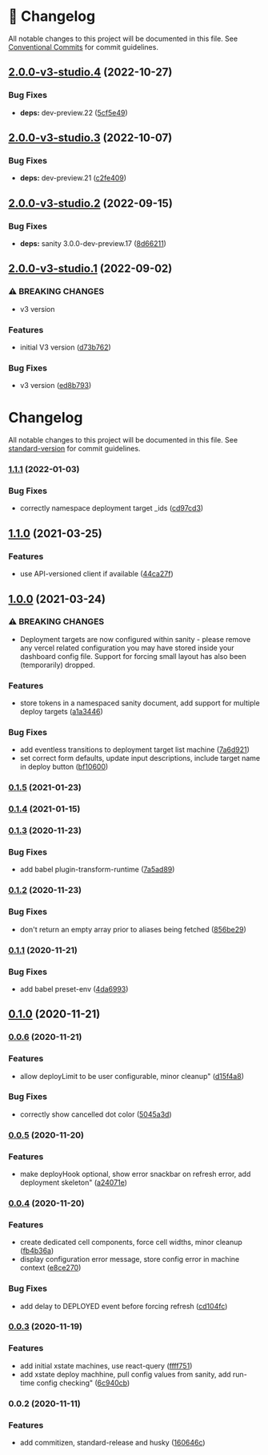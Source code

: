 <!-- markdownlint-disable --><!-- textlint-disable -->

# 📓 Changelog

All notable changes to this project will be documented in this file. See
[Conventional Commits](https://conventionalcommits.org) for commit guidelines.

## [2.0.0-v3-studio.4](https://github.com/sanity-io/sanity-plugin-dashboard-widget-vercel/compare/v2.0.0-v3-studio.3...v2.0.0-v3-studio.4) (2022-10-27)

### Bug Fixes

- **deps:** dev-preview.22 ([5cf5e49](https://github.com/sanity-io/sanity-plugin-dashboard-widget-vercel/commit/5cf5e498e152a30cd4e2ab29dfea277b9f448807))

## [2.0.0-v3-studio.3](https://github.com/sanity-io/sanity-plugin-dashboard-widget-vercel/compare/v2.0.0-v3-studio.2...v2.0.0-v3-studio.3) (2022-10-07)

### Bug Fixes

- **deps:** dev-preview.21 ([c2fe409](https://github.com/sanity-io/sanity-plugin-dashboard-widget-vercel/commit/c2fe409a4476594422331bd0562c840574b41f34))

## [2.0.0-v3-studio.2](https://github.com/sanity-io/sanity-plugin-dashboard-widget-vercel/compare/v2.0.0-v3-studio.1...v2.0.0-v3-studio.2) (2022-09-15)

### Bug Fixes

- **deps:** sanity 3.0.0-dev-preview.17 ([8d66211](https://github.com/sanity-io/sanity-plugin-dashboard-widget-vercel/commit/8d66211eb8d5b39151f88358a80dc85be1265089))

## [2.0.0-v3-studio.1](https://github.com/sanity-io/sanity-plugin-dashboard-widget-vercel/compare/v1.1.1...v2.0.0-v3-studio.1) (2022-09-02)

### ⚠ BREAKING CHANGES

- v3 version

### Features

- initial V3 version ([d73b762](https://github.com/sanity-io/sanity-plugin-dashboard-widget-vercel/commit/d73b762ed8b07a696b6c422cfc977d01c28e323b))

### Bug Fixes

- v3 version ([ed8b793](https://github.com/sanity-io/sanity-plugin-dashboard-widget-vercel/commit/ed8b79337dab47316efe8620f5f109edd8381d65))

# Changelog

All notable changes to this project will be documented in this file. See [standard-version](https://github.com/conventional-changelog/standard-version) for commit guidelines.

### [1.1.1](https://github.com/robinpyon/sanity-plugin-dashboard-widget-vercel/compare/v1.1.0...v1.1.1) (2022-01-03)

### Bug Fixes

- correctly namespace deployment target \_ids ([cd97cd3](https://github.com/robinpyon/sanity-plugin-dashboard-widget-vercel/commit/cd97cd39bd35260efe728c796d8cbadf4d788aa6))

## [1.1.0](https://github.com/robinpyon/sanity-plugin-dashboard-widget-vercel/compare/v1.0.0...v1.1.0) (2021-03-25)

### Features

- use API-versioned client if available ([44ca27f](https://github.com/robinpyon/sanity-plugin-dashboard-widget-vercel/commit/44ca27fbd0649be8c050aad8b7eecf67324ee65d))

## [1.0.0](https://github.com/robinpyon/sanity-plugin-dashboard-widget-vercel/compare/v0.1.5...v1.0.0) (2021-03-24)

### ⚠ BREAKING CHANGES

- Deployment targets are now configured within sanity - please remove any vercel
  related configuration you may have stored inside your dashboard config file. Support for forcing
  small layout has also been (temporarily) dropped.

### Features

- store tokens in a namespaced sanity document, add support for multiple deploy targets ([a1a3446](https://github.com/robinpyon/sanity-plugin-dashboard-widget-vercel/commit/a1a34464590934f1bf7adf3812f29acbef3ed314))

### Bug Fixes

- add eventless transitions to deployment target list machine ([7a6d921](https://github.com/robinpyon/sanity-plugin-dashboard-widget-vercel/commit/7a6d921e05c238adbb335331531999a31f680b14))
- set correct form defaults, update input descriptions, include target name in deploy button ([bf10600](https://github.com/robinpyon/sanity-plugin-dashboard-widget-vercel/commit/bf106000b1a69c9f127f517da98d901fbbbcd481))

### [0.1.5](https://github.com/robinpyon/sanity-plugin-dashboard-widget-vercel/compare/v0.1.4...v0.1.5) (2021-01-23)

### [0.1.4](https://github.com/robinpyon/sanity-plugin-dashboard-widget-vercel/compare/v0.1.3...v0.1.4) (2021-01-15)

### [0.1.3](https://github.com/robinpyon/sanity-plugin-dashboard-widget-vercel/compare/v0.1.2...v0.1.3) (2020-11-23)

### Bug Fixes

- add babel plugin-transform-runtime ([7a5ad89](https://github.com/robinpyon/sanity-plugin-dashboard-widget-vercel/commit/7a5ad89b553387717017be01ee3778c641fca570))

### [0.1.2](https://github.com/robinpyon/sanity-plugin-dashboard-widget-vercel/compare/v0.1.1...v0.1.2) (2020-11-23)

### Bug Fixes

- don't return an empty array prior to aliases being fetched ([856be29](https://github.com/robinpyon/sanity-plugin-dashboard-widget-vercel/commit/856be2981a9c02362d80212f6f773669a6fd7094))

### [0.1.1](https://github.com/robinpyon/sanity-plugin-dashboard-widget-vercel/compare/v0.1.0...v0.1.1) (2020-11-21)

### Bug Fixes

- add babel preset-env ([4da6993](https://github.com/robinpyon/sanity-plugin-dashboard-widget-vercel/commit/4da69936e8158277fe9b9a77b491516e74dec4b3))

## [0.1.0](https://github.com/robinpyon/sanity-plugin-dashboard-widget-vercel/compare/v0.0.6...v0.1.0) (2020-11-21)

### [0.0.6](https://github.com/robinpyon/sanity-plugin-dashboard-widget-vercel/compare/v0.0.5...v0.0.6) (2020-11-21)

### Features

- allow deployLimit to be user configurable, minor cleanup" ([d15f4a8](https://github.com/robinpyon/sanity-plugin-dashboard-widget-vercel/commit/d15f4a8f0ffa1525cb106a2006ff61ef53c29401))

### Bug Fixes

- correctly show cancelled dot color ([5045a3d](https://github.com/robinpyon/sanity-plugin-dashboard-widget-vercel/commit/5045a3d4c9e3ba94945a97d3f1dfd5b636cf184a))

### [0.0.5](https://github.com/robinpyon/sanity-plugin-dashboard-widget-vercel/compare/v0.0.4...v0.0.5) (2020-11-20)

### Features

- make deployHook optional, show error snackbar on refresh error, add deployment skeleton" ([a24071e](https://github.com/robinpyon/sanity-plugin-dashboard-widget-vercel/commit/a24071e7ab9d44f9b1a655cb260ee0680c698617))

### [0.0.4](https://github.com/robinpyon/sanity-plugin-dashboard-widget-vercel/compare/v0.0.3...v0.0.4) (2020-11-20)

### Features

- create dedicated cell components, force cell widths, minor cleanup ([fb4b36a](https://github.com/robinpyon/sanity-plugin-dashboard-widget-vercel/commit/fb4b36a14332eb61f4f0f44484b2570a1b248418))
- display configuration error message, store config error in machine context ([e8ce270](https://github.com/robinpyon/sanity-plugin-dashboard-widget-vercel/commit/e8ce270cf74215f5419a1053426d2742d2d3eee3))

### Bug Fixes

- add delay to DEPLOYED event before forcing refresh ([cd104fc](https://github.com/robinpyon/sanity-plugin-dashboard-widget-vercel/commit/cd104fc8ba39ed601a39a7f139121106910dc3da))

### [0.0.3](https://github.com/robinpyon/sanity-plugin-dashboard-widget-vercel/compare/v0.0.2...v0.0.3) (2020-11-19)

### Features

- add initial xstate machines, use react-query ([ffff751](https://github.com/robinpyon/sanity-plugin-dashboard-widget-vercel/commit/ffff751e0167a981a3d649ce991ca9ba06a048e6))
- add xstate deploy machhine, pull config values from sanity, add run-time config checking" ([6c940cb](https://github.com/robinpyon/sanity-plugin-dashboard-widget-vercel/commit/6c940cb64d57e708f022f06840c9b9796b1d4883))

### 0.0.2 (2020-11-11)

### Features

- add commitizen, standard-release and husky ([160646c](https://github.com/robinpyon/sanity-plugin-dashboard-widget-vercel/commit/160646c73d140af6738e6ea8864e275a736a13f8))
